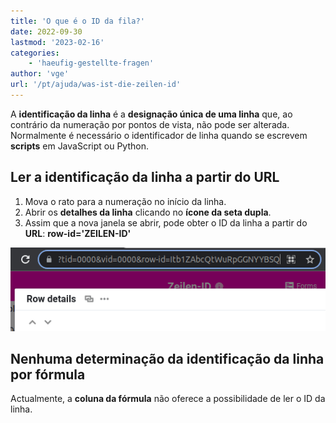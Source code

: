 ```yaml
---
title: 'O que é o ID da fila?'
date: 2022-09-30
lastmod: '2023-02-16'
categories:
    - 'haeufig-gestellte-fragen'
author: 'vge'
url: '/pt/ajuda/was-ist-die-zeilen-id'
---
```


A **identificação da linha** é a **designação única de uma linha** que, ao contrário da numeração por pontos de vista, não pode ser alterada. Normalmente é necessário o identificador de linha quando se escrevem **scripts** em JavaScript ou Python.

## Ler a identificação da linha a partir do URL

1. Mova o rato para a numeração no início da linha.
2. Abrir os **detalhes da linha** clicando no **ícone da seta dupla**.
3. Assim que a nova janela se abrir, pode obter o ID da linha a partir do **URL**: **row-id='ZEILEN-ID'**

![Ler a identificação da linha a partir do URL](images/get-row-id-from-url.png)

## Nenhuma determinação da identificação da linha por fórmula

Actualmente, a **coluna da fórmula** não oferece a possibilidade de ler o ID da linha.
